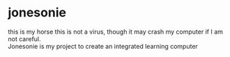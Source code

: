 jonesonie
=========

this is my horse
this is not a virus, though it may crash my computer if I am not careful.  
Jonesonie is my project to create an integrated 
learning computer
